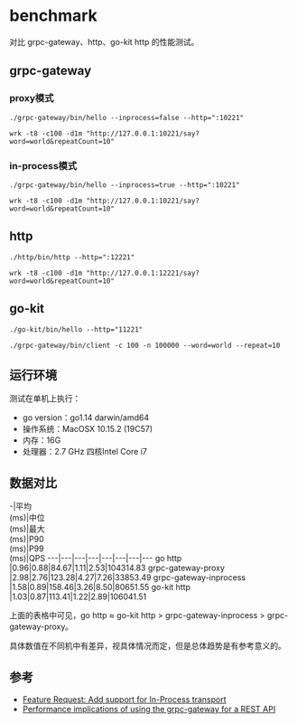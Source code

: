 # benchmark

对比 grpc-gateway、http、go-kit http 的性能测试。

## grpc-gateway

### proxy模式

```
./grpc-gateway/bin/hello --inprocess=false --http=":10221"

wrk -t8 -c100 -d1m "http://127.0.0.1:10221/say?word=world&repeatCount=10"
```

### in-process模式

```
./grpc-gateway/bin/hello --inprocess=true --http=":10221"

wrk -t8 -c100 -d1m "http://127.0.0.1:10221/say?word=world&repeatCount=10"
```

## http

```
./http/bin/http --http=":12221"

wrk -t8 -c100 -d1m "http://127.0.0.1:12221/say?word=world&repeatCount=10"
```

## go-kit

```
./go-kit/bin/hello --http="11221"

./grpc-gateway/bin/client -c 100 -n 100000 --word=world --repeat=10
```

## 运行环境

测试在单机上执行：

- go version：go1.14 darwin/amd64
- 操作系统：MacOSX 10.15.2 (19C57)
- 内存：16G
- 处理器：2.7 GHz 四核Intel Core i7

## 数据对比

-|平均<br/>(ms)|中位<br/>(ms)|最大<br/>(ms)|P90<br/>(ms)|P99<br/>(ms)|QPS
---|---|---|---|---|---|---|---
go http |0.96|0.88|84.67|1.11|2.53|104314.83
grpc-gateway-proxy |2.98|2.76|123.28|4.27|7.26|33853.49
grpc-gateway-inprocess |1.58|0.89|158.46|3.26|8.50|80651.55
go-kit http |1.03|0.87|113.41|1.22|2.89|106041.51

上面的表格中可见，go http ≈ go-kit http > grpc-gateway-inprocess > grpc-gateway-proxy。

具体数值在不同机中有差异，视具体情况而定，但是总体趋势是有参考意义的。

## 参考

- [Feature Request: Add support for In-Process transport](https://github.com/grpc/grpc-go/issues/906)
- [Performance implications of using the grpc-gateway for a REST API](https://github.com/grpc-ecosystem/grpc-gateway/issues/1458)

